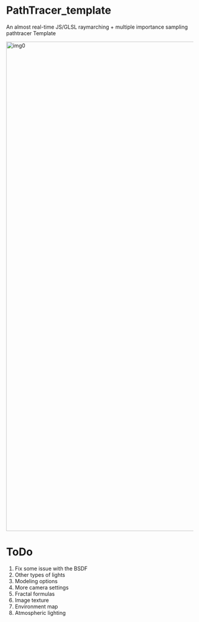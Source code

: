 # PathTracer_template
 An almost real-time JS/GLSL raymarching + multiple importance sampling pathtracer Template

<img width="1313" alt="img0" src="https://github.com/user-attachments/assets/0d5ef499-e9dd-402d-b368-42c626205fa3" />

# ToDo

 1. Fix some issue with the BSDF
 2. Other types of lights
 3. Modeling options
 4. More camera settings
 5. Fractal formulas
 6. Image texture
 7. Environment map
 8. Atmospheric lighting